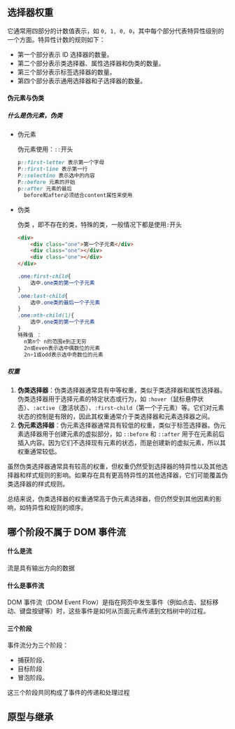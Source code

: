 ## 选择器权重

它通常用四部分的计数值表示，如 `0, 1, 0, 0`，其中每个部分代表特异性级别的一个方面。特异性计数的规则如下：

- 第一个部分表示 ID 选择器的数量。
- 第二个部分表示类选择器、属性选择器和伪类的数量。
- 第三个部分表示标签选择器的数量。
- 第四个部分表示通用选择器和子选择器的数量。

#### 伪元素与伪类

##### 什么是伪元素，伪类

- 伪元素

  伪元素使用：`::`开头

  ```css
  p::first-letter 表示第一个字母
  P::first-line 表示第一行
  P::selectino 表示选中的内容
  P::before 元素的开始
  p::after 元素的最后
  	before和after必须结合content属性来使用
  ```

- 伪类

  伪类 ，即不存在的类，特殊的类，一般情况下都是使用`:`开头 

  ```html
  <div>
      <div class="one">第一个子元素</div>
      <div class="one"></div>
      <div class="one"></div>
  </div>
  ```

  ```css
  .one:first-child{
      选中.one类的第一个子元素
  }
  .one:last-child{
      选中.one类的最后一个子元素
  }
  .one:nth-child(1){
      选中.one类的第一个子元素
  }
  特殊值 ：
  	n第n个 n的范围e到正无穷
  	2n或even表示选中偶数位的元素
  	2n+1或odd表示选中奇数位的元素
  ```

  

##### 权重

1. **伪类选择器**：伪类选择器通常具有中等权重，类似于类选择器和属性选择器。伪类选择器用于选择元素的特定状态或行为，如 `:hover`（鼠标悬停状态）、`:active`（激活状态）、`:first-child`（第一个子元素）等。它们对元素状态的控制是有限的，因此其权重通常介于类选择器和元素选择器之间。
2. **伪元素选择器**：伪元素选择器通常具有较低的权重，类似于标签选择器。伪元素选择器用于创建元素的虚拟部分，如 `::before` 和 `::after` 用于在元素前后插入内容。因为它们不选择现有元素的状态，而是创建新的虚拟元素，所以其权重通常较低。

虽然伪类选择器通常具有较高的权重，但权重仍然受到选择器的特异性以及其他选择器和样式规则的影响。如果存在具有更高特异性的其他选择器，它们可能覆盖伪类选择器的样式规则。

总结来说，伪类选择器的权重通常高于伪元素选择器，但仍然受到其他因素的影响，如特异性和规则的顺序。

## 哪个阶段不属于 DOM 事件流

#### 什么是流

流是具有输出方向的数据

#### 什么是事件流

DOM 事件流（DOM Event Flow）是指在网页中发生事件（例如点击、鼠标移动、键盘按键等）时，这些事件是如何从页面元素传递到文档树中的过程。

#### 三个阶段

事件流分为三个阶段：

- 捕获阶段、
- 目标阶段
- 冒泡阶段。

这三个阶段共同构成了事件的传递和处理过程



## 原型与继承



